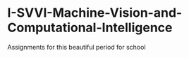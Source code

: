 # I-SVVI-Machine-Vision-and-Computational-Intelligence
Assignments for this beautiful period for school
